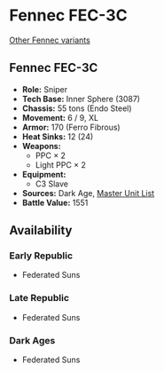 # Fennec FEC-3C

[Other Fennec variants](../fennec.md)

## Fennec FEC-3C
- **Role:** Sniper
- **Tech Base:** Inner Sphere (3087)
- **Chassis:** 55 tons (Endo Steel)
- **Movement:** 6 / 9, XL
- **Armor:** 170 (Ferro Fibrous)
- **Heat Sinks:** 12 (24)
- **Weapons:**
  - PPC × 2
  - Light PPC × 2
- **Equipment:**
  - C3 Slave
- **Sources:** Dark Age, [Master Unit List](http://masterunitlist.info/Unit/Details/1037/fennec-fec-3c)
- **Battle Value:** 1551

## Availability

### Early Republic
- Federated Suns

### Late Republic
- Federated Suns

### Dark Ages
- Federated Suns

